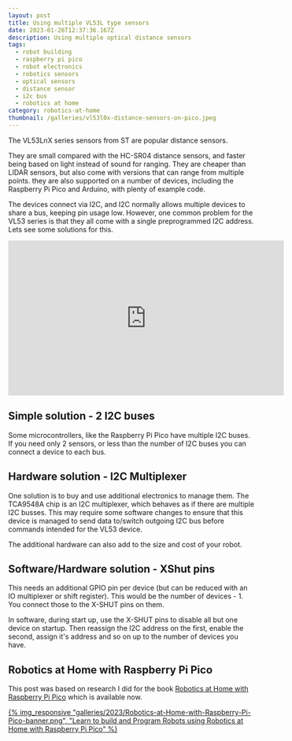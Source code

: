 ```yaml
---
layout: post
title: Using multiple VL53L type sensors
date: 2023-01-26T12:37:36.167Z
description: Using multiple optical distance sensors
tags:
  - robot building
  - raspberry pi pico
  - robot electronics
  - robotics sensors
  - optical sensors
  - distance sensor
  - i2c bus
  - robotics at home
category: robotics-at-home
thumbnail: /galleries/vl53l0x-distance-sensors-on-pico.jpeg
---
```

The VL53LnX series sensors from ST are popular distance sensors.

They are small compared with the HC-SR04 distance sensors, and faster being based on light instead of sound for ranging. They are cheaper than LIDAR sensors, but also come with versions that can range from multiple points. they are also supported on a number of devices, including the Raspberry Pi Pico and Arduino, with plenty of example code.

The devices connect via I2C, and I2C normally allows multiple devices to share a bus, keeping pin usage low. However, one common problem for the VL53 series is that they all come with a single preprogrammed I2C address. Lets see some solutions for this.

<iframe width="560" height="315" src="https://www.youtube.com/embed/XQrxPcq2tZ8" title="YouTube video player" frameborder="0" allow="accelerometer; autoplay; clipboard-write; encrypted-media; gyroscope; picture-in-picture; web-share"allowfullscreen="true"></iframe>
</div>

## Simple solution - 2 I2C buses

Some microcontrollers, like the Raspberry Pi Pico have multiple I2C buses. If you need only 2 sensors, or less than the number of I2C buses you can connect a device to each bus.

## Hardware solution - I2C Multiplexer

One solution is to buy and use additional electronics to manage them. The TCA9548A chip is an I2C multiplexer, which behaves as if there are multiple I2C busses. This may require some software changes to ensure that this device is managed to send data to/switch outgoing I2C bus before commands intended for the VL53 device.

The additional hardware can also add to the size and cost of your robot.

## Software/Hardware solution - XShut pins

This needs an additional GPIO pin per device (but can be reduced with an IO multiplexer or shift register). This would be the number of devices - 1. You connect those to the X-SHUT pins on them.

In software, during start up, use the X-SHUT pins to disable all but one device on startup. Then reassign the I2C address on the first, enable the second, assign it's address and so on up to the number of devices you have.

## Robotics at Home with Raspberry Pi Pico

This post was based on research I did for the book [Robotics at Home with Raspberry Pi Pico](https://packt.link/5swS2) which is available now.

<a href="https://packt.link/5swS2" title="Learn to build and Program Robots using Robotics at Home with Raspberry Pi Pico">{% img_responsive "galleries/2023/Robotics-at-Home-with-Raspberry-Pi-Pico-banner.png", "Learn to build and Program Robots using Robotics at Home with Raspberry Pi Pico" %}</a>

